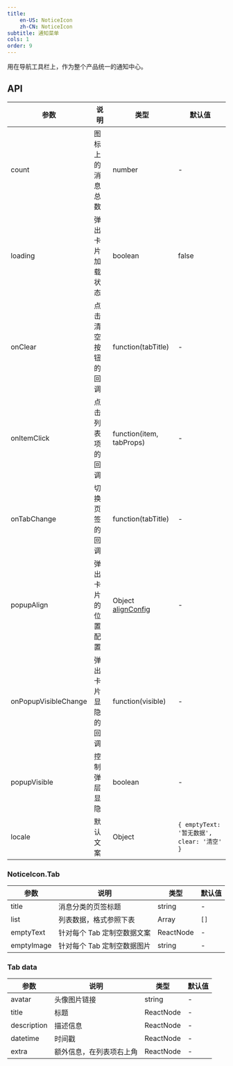 ```yaml
---
title:
    en-US: NoticeIcon
    zh-CN: NoticeIcon
subtitle: 通知菜单
cols: 1
order: 9
---
```


用在导航工具栏上，作为整个产品统一的通知中心。

## API

| 参数                 | 说明               | 类型                                                                                   | 默认值                                     |
| -------------------- | ------------------ | -------------------------------------------------------------------------------------- | ------------------------------------------ |
| count                | 图标上的消息总数   | number                                                                                 | -                                          |
| loading              | 弹出卡片加载状态   | boolean                                                                                | false                                      |
| onClear              | 点击清空按钮的回调 | function(tabTitle)                                                                     | -                                          |
| onItemClick          | 点击列表项的回调   | function(item, tabProps)                                                               | -                                          |
| onTabChange          | 切换页签的回调     | function(tabTitle)                                                                     | -                                          |
| popupAlign           | 弹出卡片的位置配置 | Object [alignConfig](https://github.com/yiminghe/dom-align#alignconfig-object-details) | -                                          |
| onPopupVisibleChange | 弹出卡片显隐的回调 | function(visible)                                                                      | -                                          |
| popupVisible         | 控制弹层显隐       | boolean                                                                                | -                                          |
| locale               | 默认文案           | Object                                                                                 | `{ emptyText: '暂无数据', clear: '清空' }` |

### NoticeIcon.Tab

| 参数       | 说明                        | 类型      | 默认值 |
| ---------- | --------------------------- | --------- | ------ |
| title      | 消息分类的页签标题          | string    | -      |
| list       | 列表数据，格式参照下表      | Array     | `[]`   |
| emptyText  | 针对每个 Tab 定制空数据文案 | ReactNode | -      |
| emptyImage | 针对每个 Tab 定制空数据图片 | string    | -      |

### Tab data

| 参数        | 说明                     | 类型      | 默认值 |
| ----------- | ------------------------ | --------- | ------ |
| avatar      | 头像图片链接             | string    | -      |
| title       | 标题                     | ReactNode | -      |
| description | 描述信息                 | ReactNode | -      |
| datetime    | 时间戳                   | ReactNode | -      |
| extra       | 额外信息，在列表项右上角 | ReactNode | -      |

